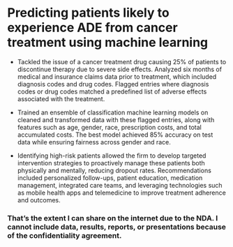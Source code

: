 # Predicting patients likely to experience ADE from cancer treatment using machine learning 

- Tackled the issue of a cancer treatment drug causing 25% of patients to discontinue therapy due to severe side effects. Analyzed six months of medical and insurance claims data prior to treatment, which included diagnosis codes and drug codes. Flagged entries where diagnosis codes or drug codes matched a predefined list of adverse effects associated with the treatment.

- Trained an ensemble of classification machine learning models on cleaned and transformed data with these flagged entries, along with features such as age, gender, race, prescription costs, and total accumulated costs. The best model achieved 85% accuracy on test data while ensuring fairness across gender and race.

- Identifying high-risk patients allowed the firm to develop targeted intervention strategies to proactively manage these patients both physically and mentally, reducing dropout rates. Recommendations included personalized follow-ups, patient education, medication management, integrated care teams, and leveraging technologies such as mobile health apps and telemedicine to improve treatment adherence and outcomes.


### That’s the extent I can share on the internet due to the NDA. I cannot include data, results, reports, or presentations because of the confidentiality agreement.
